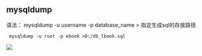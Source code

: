 ## mysqldump
语法：
mysqldump -u username -p database_name > 指定生成sql的存放路径

```shell
 mysqldump -u root -p ebook >D:/db_lbook.sql
```


![](https://img2018.cnblogs.com/blog/1411662/201908/1411662-20190819003824655-1440774019.png)



